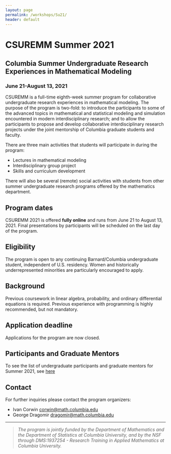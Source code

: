 ```yaml
---
layout: page
permalink: /workshops/Su21/
header: default
---
```


# CSUREMM Summer 2021

## Columbia Summer Undergraduate Research Experiences in Mathematical Modeling
### June 21-August 13, 2021

CSUREMM is a full-time eighth-week summer program for collaborative undergraduate research experiences in mathematical modeling. The purpose of the program is two-fold: to introduce the participants to some of the advanced topics in mathematical and statistical modeling and simulation encountered in modern interdisciplinary research; and to allow the participants to propose and develop collaborative interdisciplinary research projects under the joint mentorship of Columbia graduate students and faculty.

There are three main activities that students will participate in during the program:

- Lectures in mathematical modeling
- Interdisciplinary group project
- Skills and curriculum development

There will also be several (remote) social activities with students from other summer undergraduate research programs offered by the mathematics department.

## Program dates
 CSUREMM 2021 is offered **fully online** and runs from June 21 to August 13, 2021. Final presentations by participants will be scheduled on the last day of the program.

## Eligibility
The program is open to any continuing Barnard/Columbia undergraduate student, independent of U.S. residency. Women and historically underrepresented minorities are particularly encouraged to apply.

## Background
Previous coursework in linear algebra, probability, and ordinary differential equations is required. Previous experience with programming is highly recommended, but not mandatory.

## Application deadline
Applications for the program are now closed.

## Participants and Graduate Mentors 
To see the list of undergraduate participants and graduate mentors for Summer 2021, see [here](https://columbiaundergradmathmodeling.github.io/Home/workshops/participants/su21/)

## Contact
For further inquiries please contact the program organizers:

- Ivan Corwin [corwin@math.columbia.edu](corwin@math.columbia.edu)
- George Dragomir [dragomir@math.columbia.edu](dragomir@math.columbia.edu)

----

> _The program is jointly funded by the Department of Mathematics and the Department of Statistics at Columbia University, and by the NSF through DMS:1937254 - Research Training in Applied Mathematics at Columbia University._
